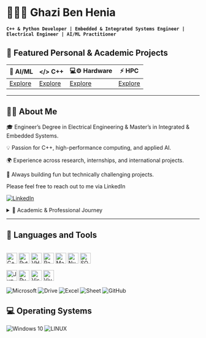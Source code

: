# 🧑🏻‍💻 Ghazi Ben Henia

**`C++ & Python Developer | Embedded & Integrated Systems Engineer | Electrical Engineer | AI/ML Practitioner`**
## 🚀 Featured Personal & Academic Projects  

| 🤖 AI/ML | </> C++ | 💻⚙️ Hardware | ⚡ HPC |
|----------|----------|---------------|-------|
| [Explore](https://github.com/stars/GhaziBenHenia/lists/ai-machine-learning-projects) | [Explore](https://github.com/stars/GhaziBenHenia/lists/c-projects) | [Explore](https://github.com/stars/GhaziBenHenia/lists/hardware-projects) | [Explore](https://github.com/stars/GhaziBenHenia/lists/hpc-projects) |


---
## 👨‍💻 About Me
🎓 Engineer’s Degree in Electrical Engineering & Master’s in Integrated & Embedded Systems.

💡 Passion for C++, high-performance computing, and applied AI.

🌍 Experience across research, internships, and international projects.

🔬 Always building fun but technically challenging projects.

Please feel free to reach out to me via LinkedIn
<p>
<a href="https://www.linkedin.com/in/ghazi-ben-henia/">
<img alt="LinkedIn" src="https://img.shields.io/badge/linkedin-%230077B5.svg?style=for-the-badge&logo=linkedin&logoColor=white"/>
</a> 
<br>
</p>

<details> <summary>📜 Academic & Professional Journey</summary> I studied Electrical Engineering, Embedded & Integrated Systems, and earned a double diploma from the University of Montpellier. Along the way, I completed multiple internships in Machine Learning, Software Development and Embedded Systems at companies from around the world, including Ansys, LIRMM, Muutaa, Smart Ways Innovation, and STEG.  

Now I use my background to build projects that combine **engineering, AI, and performance computing**.
</details>

---
## 🧰 Languages and Tools 

<!--Programming languages-->
<p>
  <br>
  <img alt="C++" src="https://img.shields.io/badge/-C++-blue?logo=cplusplus" style="height: 28px;"/>
  <img alt="Python" src="https://img.shields.io/badge/python-306998.svg?style=for-the-badge&logo=python&logoColor=white" style="height: 28px;"/>
  <img alt="VHDL" src="https://img.shields.io/badge/Language-VHDL-lightgrey" style="height: 28px;"/>
  <img alt="Pandas" src="https://img.shields.io/badge/pandas-%23150458.svg?style=for-the-badge&logo=pandas&logoColor=white" style="height: 28px;"/>
  <img alt="Matplotlib" src="https://img.shields.io/badge/Matplotlib-%23ffffff.svg?style=for-the-badge&logo=Matplotlib&logoColor=black" style="height: 28px;"/>
  <img alt="NumPy" src="https://img.shields.io/badge/numpy-%23013243.svg?style=for-the-badge&logo=numpy&logoColor=white" style="height: 28px;"/>
  <img alt="SQLite" src="https://img.shields.io/badge/sqlite-%2307405e.svg?style=for-the-badge&logo=sqlite&logoColor=white" style="height: 28px;"/>
</p>


<!--Platforms-->
<p>
  <img alt="Jupyter" src="https://img.shields.io/badge/Jupyter-F37626.svg?style=for-the-badge&logo=Jupyter&logoColor=white" style="height: 28px;"/>
  <img alt="Pycharm" src="https://img.shields.io/badge/pycharm-143?style=flat&logo=pycharm&logoColor=black&color=black&labelColor=green" style="height: 28px;"/>
  <img alt="Visual Studio Code" src="https://img.shields.io/badge/VSCode-0078d7.svg?style=for-the-badge&logo=visual-studio-code&logoColor=white" style="height: 28px;"/>
  <img alt="Vivado/Vitis" src="https://img.shields.io/badge/Vivado%2FVitis-v2022.1-blue" style="height: 28px;"/>
</p>


<!--Tools-->
<p>
  <img alt="Microsoft" src="https://img.shields.io/badge/Microsoft-5E5E5E.svg?style=for-the-badge&logo=Microsoft&logoColor=white"/>
  <img alt="Drive" src="https://img.shields.io/badge/Google%20Drive-4285F4.svg?style=for-the-badge&logo=Google-Drive&logoColor=white"/>
  <img alt="Excel" src="https://img.shields.io/badge/Microsoft%20Excel-217346.svg?style=for-the-badge&logo=Microsoft-Excel&logoColor=white"/>
  <img alt="Sheet" src="https://img.shields.io/badge/Google%20Sheets-34A853.svg?style=for-the-badge&logo=Google-Sheets&logoColor=white"/>
  <img alt="GitHub" src="https://img.shields.io/badge/github-%23121011.svg?style=for-the-badge&logo=github&logoColor=white"/>
  <br>
</p>

## 💻 Operating Systems 
<!--Operating Systems-->
<p>
  <img alt="Windows 10" src="https://img.shields.io/badge/Windows-0078D6?style=for-the-badge&logo=windows&logoColor=white" />
  <img alt="LINUX" src="https://img.shields.io/badge/Linux-FCC624?style=for-the-badge&logo=linux&logoColor=black" />
  
</p>
